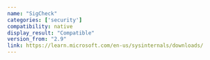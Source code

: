 ```yaml
---
name: "SigCheck"
categories: ['security']
compatibility: native
display_result: "Compatible"
version_from: "2.9"
link: https://learn.microsoft.com/en-us/sysinternals/downloads/
---
```

